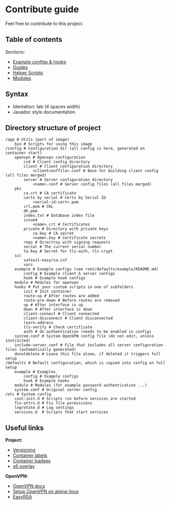 # Contribute guide

Feel free to contribute to this project.  

## Table of contents

Sections:

- [Example configs & hooks](root/defaults/example/README.md) 
- [Guides](docs/README.md)
- [Helper Scripts](root/app/README.md)  
- [Modules](root/defaults/module/README.md)

## Syntax

- Identation: tab (4 spaces width)
- Javadoc style documentation

## Directory structure of project

```
/app # Utils (part of image)
    bin # Scripts for using this image
/config # Configuration dir (all config is here, generated on container start)
    openvpn # Openvpn configuration
        ccd # Client config directory
        client # Client configuration directory
            <clientconffile>.conf # Base for building client config (all files merged)
        server # Server configuration directory
            <name>.conf # Server config files (all files merged)
    pki
        ca.crt # CA certificate
        certs by serial # Certs by Serial ID
            <serial-id-cert>.pem
        crl.pem # CRL
        dh.pem
        index.txt # Database index file
        issued
            <name>.crt # Certificates
        private # Directory with private keys
            ca.key # CA secret
            <name>.key # Certificate secrets
        reqs # Directroy with signing requests
        serial # The current serial number
        ta.key # Secret for tls-auth, tls-crypt
    ssl
        safessl-easyrsa.cnf
        vars
    example # Example configs (see root/defaults/example/README.md)
        config # Example client & server configs
        hook # Example hook configs
    module # Modules for openvpn
    hooks # Put your custom scripts in one of subfolders
        init # Init container
        route-up # After routes are added
        route-pre-down # Before routes are removed
        up # After interface is up  
        down # After interface is down
        client-connect # Client connected
        client-disconnect # Client disconnected
        learn-address
        tls-verify # Check certificate
        auth # On authentication (needs to be enabled in config)
    system.conf # System OpenVPN config file (do not edit, unless instructed)
    include-server.conf # File that includes all server configuration files (automatically generated)
    donotdelete # Leave this file alone, if deleted it triggers full setup
/defaults # Default configuration, which is copied into config on full setup
    example # Examples
        config # Example configs
        hook # Example hooks
    module # Modules (for example password authentication ...)
    system.conf # Original server config
/etc # System config
    cont-init.d # Scripts run before services are started
    fix-attrs.d # Fix file permissions
    logrotate.d # Log settings
    services.d  # Scripts that start services
```

## Useful links

**Project:**  

- [Versioning](https://semver.org/)  
- [Container labels](https://github.com/opencontainers/image-spec/blob/master/annotations.md)  
- [Container badges](https://microbadger.com/about)  
- [s6 overlay](https://github.com/just-containers/s6-overlay)  

**OpenVPN:**  

- [OpenVPN docs](https://community.openvpn.net/openvpn/wiki/GettingStartedwithOVPN)  
- [Setup OpenVPN on alpine linux](https://wiki.alpinelinux.org/wiki/Setting_up_a_OpenVPN_server#Alternative_Certificate_Method)  
- [EasyRSA](https://community.openvpn.net/openvpn/wiki/GettingStartedwithOVPN)   